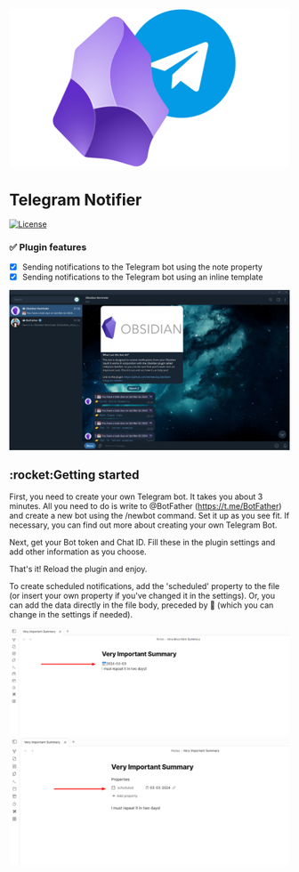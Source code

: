 <img src="https://github.com/MirAlexSky/obsidian-telegram-notifier/blob/master/images/telegram-obsidian.png" width="800">

# Telegram Notifier
[![License](http://poser.pugx.org/miralexsky/ozon-logistics-api/license)](https://packagist.org/packages/miralexsky/ozon-logistics-api)

### :white_check_mark: Plugin features
- [X] Sending notifications to the Telegram bot using the note property
- [X] Sending notifications to the Telegram bot using an inline template

![screen-telegram](https://github.com/MirAlexSky/obsidian-telegram-notifier/blob/master/images/screen3.png "Screen Telegram")

<h2>:rocket:Getting started</h2>

First, you need to create your own Telegram bot. It takes you about 3 minutes. 
All you need to do is write to @BotFather (https://t.me/BotFather) 
and create a new bot using the /newbot command.
Set it up as you see fit. If necessary, you can find out more about creating your
own Telegram Bot. 

Next, get your Bot token and Chat ID. 
Fill these in the plugin settings and add other information as you choose. 

That's it! Reload the plugin and enjoy. 

To create scheduled notifications, add the 'scheduled' property to the file (or insert your own property if you've changed it in the settings). Or, you can add the data directly in the file body, preceded by 📅 (which you can change in the settings if needed).

![screen](https://github.com/MirAlexSky/obsidian-telegram-notifier/blob/master/images/screen1.png "Screen #1")
![screen](https://github.com/MirAlexSky/obsidian-telegram-notifier/blob/master/images/screen2.png "Screen #2")
